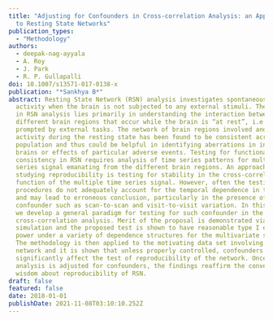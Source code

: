 ```yaml
---
title: "Adjusting for Confounders in Cross-correlation Analysis: an Application
  to Resting State Networks"
publication_types:
  - "Methodology"
authors:
  - deepak-nag-ayyala
  - A. Roy
  - J. Park
  - R. P. Gullapalli
doi: 10.1007/s13571-017-0138-x
publication: "*Sankhya B*"
abstract: Resting State Network (RSN) analysis investigates spontaneous brain
  activity when the brain is not subjected to any external stimuli. The interest
  in RSN analysis lies primarily in understanding the interaction between
  different brain regions that occur while the brain is “at rest”, i.e., not
  prompted by external tasks. The network of brain regions involved and their
  activity during the resting state has been found to be consistent across broad
  population and thus could be helpful in identifying aberrations in individual
  brains or effects of particular adverse events. Testing for functional
  consistency in RSN requires analysis of time series patterns for multiple time
  series signal emanating from the different brain regions. An approach for
  studying reproducibility is testing for stability in the cross-correlations
  function of the multiple time series signal. However, often the testing
  procedures do not adequately account for the temporal dependence in the signal
  and may lead to erroneous conclusion, particularly in the presence of
  confounder such as scan-to-scan and visit-to-visit variation. In this article,
  we develop a general paradigm for testing for such confounder in the
  cross-correlation analysis. Merit of the proposal is demonstrated via
  simulation and the proposed test is shown to have reasonable type I error and
  power under a variety of dependence structures for the multivariate signals.
  The methodology is then applied to the motivating data set involving a motor
  network and it is shown that unless properly controlled, confounders can
  significantly affect the test of reproducibility of the network. Once the
  analysis is adjusted for confounders, the findings reaffirm the conventional
  wisdom about reproducibility of RSN.
draft: false
featured: false
date: 2018-01-01
publishDate: 2021-11-08T03:10:10.252Z
---
```

